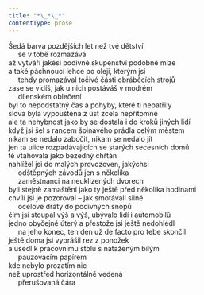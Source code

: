 ```yaml
---
title: "*\_*\_*"
contentType: prose
---
```


<section>

Šedá barva pozdějších let než tvé dětství  
     se v tobě rozmazává  
až vytváří jakési podivné skupenství podobné mlze  
a také páchnoucí lehce po oleji, kterým jsi  
     tehdy promazával točivé části obráběcích strojů  
zase se vidíš, jak u nich postáváš v modrém  
     dílenském oblečení  
byl to nepodstatný čas a pohyby, které ti nepatřily  
slova byla vypouštěna z úst zcela nepřítomně  
ale ta nehybnost jako by se dostala i do kroků jiných lidí  
když jsi šel s rancem špinavého prádla celým městem  
nikam se nedalo zabočit, nikam se nedalo jít  
jen ta ulice rozpadávajících se starých secesních domů  
tě vtahovala jako bezedný chřtán  
nahlížel jsi do malých provozoven, jakýchsi  
     odštěpných závodů jen s několika  
     zaměstnanci na neuklizených dvorech  
byli stejně zamaštěni jako ty ještě před několika hodinami  
chvíli jsi je pozoroval – jak smotávali silné  
     ocelové dráty do podivných snopů  
čím jsi stoupal výš a výš, ubývalo lidí i automobilů  
jedno obyčejné úterý a přestože jsi ještě nedohlédl  
     na jeho konec, ten den už de facto pro tebe skončil  
ještě doma jsi vyprášil rez z ponožek  
a usedl k pracovnímu stolu s nataženým bílým  
     pauzovacím papírem  
kde nebylo prozatím nic  
než uprostřed horizontálně vedená  
     přerušovaná čára

</section>
